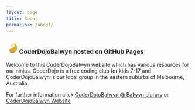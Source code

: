 ```yaml
---
layout: page
title: About
permalink: /about/
---
```



### ![CoderDojoBalwyn](favicon-32x32.png)  CoderDojoBalwyn hosted on GitHub Pages

Welcome to this CoderDojoBalwyn website which has various resources for our ninjas.  CoderDojo is a free coding club for kids 7-17 and CoderDojoBalwyn is our local group in the eastern suburbs of Melbourne, Australia. 

For further information click [CoderDojoBalwyn @ Balwyn Library](https://zen.coderdojo.com/dojos/au/balwyn-vic/balwyn-balwyn-library) or [CoderDojoBalwyn Website](https://balwynau.wixsite.com/coderdojo)
